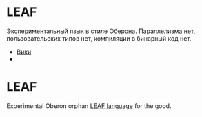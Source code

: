 # LEAF
Экспериментальный язык в стиле Оберона. 
Параллелизма нет, пользовательских типов нет, компиляции в бинарный код нет.
* [Вики](https://github.com/kpmy/leaf/wiki)
* 
# LEAF
Experimental Oberon orphan [LEAF language](https://github.com/kpmy/leaf/wiki) for the good. 
